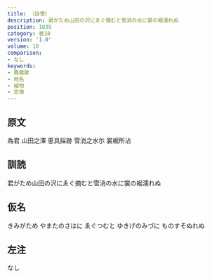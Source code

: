 ```yaml
---
title: （詠雪）
description: 君がため山田の沢にゑぐ摘むと雪消の水に裳の裾濡れぬ
position: 1839
category: 巻10
version: '1.0'
volume: 10
comparison:
- なし
keywords:
- 春雑歌
- 地名
- 植物
- 恋情
---
```


## 原文

為君 山田之澤 恵具採跡 雪消之水尓 裳裾所沾

## 訓読

君がため山田の沢にゑぐ摘むと雪消の水に裳の裾濡れぬ

## 仮名

きみがため やまたのさはに ゑぐつむと ゆきげのみづに ものすそぬれぬ

## 左注

なし
